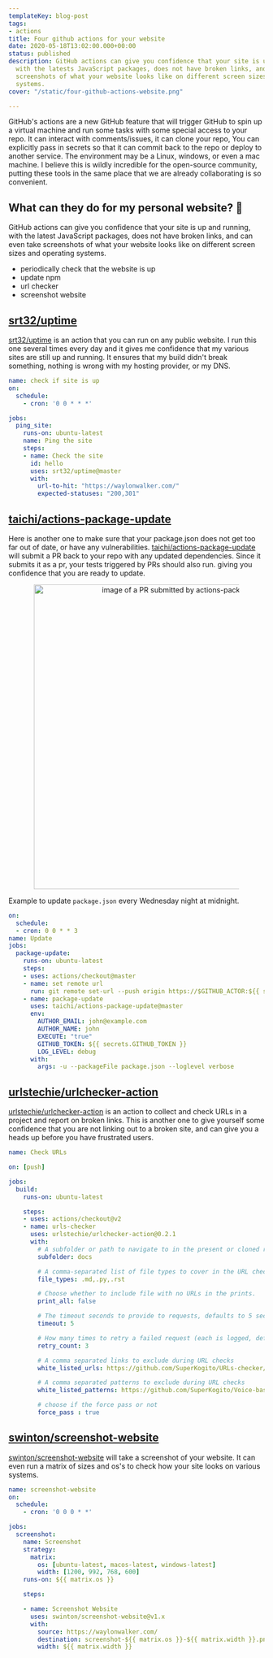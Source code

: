 ```yaml
---
templateKey: blog-post
tags:
- actions
title: Four github actions for your website
date: 2020-05-18T13:02:00.000+00:00
status: published
description: GitHub actions can give you confidence that your site is up and running,
  with the latests JavaScript packages, does not have broken links, and can even take
  screenshots of what your website looks like on different screen sizes and operating
  systems.
cover: "/static/four-github-actions-website.png"

---
```

GitHub's actions are a new GitHub feature that will trigger GitHub to spin up a virtual machine and run some tasks with some special access to your repo. It can interact with comments/issues, it can clone your repo, You can explicitly pass in secrets so that it can commit back to the repo or deploy to another service. The environment may be a Linux, windows, or even a mac machine. I believe this is wildly incredible for the open-source community, putting these tools in the same place that we are already collaborating is so convenient.

## What can they do for my personal website? 🤔

GitHub actions can give you confidence that your site is up and running, with the latest JavaScript packages, does not have broken links, and can even take screenshots of what your website looks like on different screen sizes and operating systems.

- periodically check that the website is up
- update npm
- url checker
- screenshot website


## [srt32/uptime](https://github.com/srt32/uptime)

[srt32/uptime](https://github.com/srt32/uptime) is an action that you can run on any public website. I run this one several times every day and it gives me confidence that my various sites are still up and running. It ensures that my build didn't break something, nothing is wrong with my hosting provider, or my DNS.

``` yaml
name: check if site is up
on:
  schedule:
    - cron: '0 0 * * *'

jobs:
  ping_site:
    runs-on: ubuntu-latest
    name: Ping the site
    steps:
    - name: Check the site
      id: hello
      uses: srt32/uptime@master
      with:
        url-to-hit: "https://waylonwalker.com/"
        expected-statuses: "200,301"
```

## [taichi/actions-package-update](https://github.com/taichi/actions-package-update)

Here is another one to make sure that your package.json does not get too far out of date, or have any vulnerabilities. [taichi/actions-package-update](https://github.com/taichi/actions-package-update) will submit a PR back to your repo with any updated dependencies. Since it submits it as a pr, your tests triggered by PRs should also run. giving you confidence that you are ready to update.

<p style='text-align: center'>
<img src='https://github.com/taichi/actions-package-update/raw/master/docs/actions-package-update.png' style='width:600px; max-width:80%; margin: auto;' alt='image of a PR submitted by actions-package-update'/>
</p>

Example to update `package.json` every Wednesday night at midnight.

``` yaml
on:
  schedule:
  - cron: 0 0 * * 3
name: Update
jobs:
  package-update:
    runs-on: ubuntu-latest
    steps:
    - uses: actions/checkout@master
    - name: set remote url
      run: git remote set-url --push origin https://$GITHUB_ACTOR:${{ secrets.GITHUB_TOKEN }}@github.com/$GITHUB_REPOSITORY
    - name: package-update
      uses: taichi/actions-package-update@master
      env:
        AUTHOR_EMAIL: john@example.com
        AUTHOR_NAME: john
        EXECUTE: "true"
        GITHUB_TOKEN: ${{ secrets.GITHUB_TOKEN }}
        LOG_LEVEL: debug
      with:
        args: -u --packageFile package.json --loglevel verbose
```

## [urlstechie/urlchecker-action](https://github.com/urlstechie/urlchecker-action)

[urlstechie/urlchecker-action](https://github.com/urlstechie/urlchecker-action) is an action to collect and check URLs in a project and report on broken links. This is another one to give yourself some confidence that you are not linking out to a broken site, and can give you a heads up before you have frustrated users.

``` yaml
name: Check URLs

on: [push]

jobs:
  build:
    runs-on: ubuntu-latest

    steps:
    - uses: actions/checkout@v2
    - name: urls-checker
      uses: urlstechie/urlchecker-action@0.2.1
      with:
        # A subfolder or path to navigate to in the present or cloned repository
        subfolder: docs

        # A comma-separated list of file types to cover in the URL checks
        file_types: .md,.py,.rst

        # Choose whether to include file with no URLs in the prints.
        print_all: false

        # The timeout seconds to provide to requests, defaults to 5 seconds
        timeout: 5

        # How many times to retry a failed request (each is logged, defaults to 1)
        retry_count: 3

        # A comma separated links to exclude during URL checks
        white_listed_urls: https://github.com/SuperKogito/URLs-checker/issues/1,https://github.com/SuperKogito/URLs-checker/issues/2

        # A comma separated patterns to exclude during URL checks
        white_listed_patterns: https://github.com/SuperKogito/Voice-based-gender-recognition/issues

        # choose if the force pass or not
        force_pass : true
```

## [swinton/screenshot-website](https://github.com/swinton/screenshot-website)

[swinton/screenshot-website](https://github.com/swinton/screenshot-website) will take a screenshot of your website. It can even run a matrix of sizes and os's to check how your site looks on various systems.

``` yaml
name: screenshot-website
on:
  schedule:
    - cron: '0 0 0 * *'

jobs:
  screenshot:
    name: Screenshot
    strategy:
      matrix:
        os: [ubuntu-latest, macos-latest, windows-latest]
        width: [1200, 992, 768, 600]
    runs-on: ${{ matrix.os }}

    steps:

    - name: Screenshot Website
      uses: swinton/screenshot-website@v1.x
      with:
        source: https://waylonwalker.com/
        destination: screenshot-${{ matrix.os }}-${{ matrix.width }}.png
        width: ${{ matrix.width }}
```
